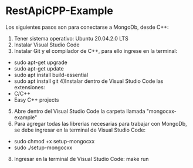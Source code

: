 # RestApiCPP-Example

Los siguientes pasos son para conectarse a MongoDb, desde C++:
1) Tener sistema operativo: Ubuntu 20.04.2.0 LTS
2) Instalar Visual Studio Code
3) Instalar Git y el compilador de C++, para ello ingrese en la terminal:
- sudo apt-get upgrade
- sudo apt-get update
- sudo apt install build-essential
- sudo apt install git
4)Instalar dentro de Visual Studio Code las extensiones:
- C/C++
- Easy C++ projects
5) Abre dentro del Visual Studio Code la carpeta llamada "mongocxx-example"
6) Para agregar todas las librerias necesarias para trabajar con MongoDb, se debe ingresar en la terminal de Visual Studio Code:
- sudo chmod +x setup-mongocxx
- sudo ./setup-mongocxx
8) Ingresar en la terminal de Visual Studio Code: make run

